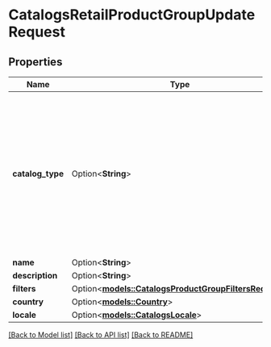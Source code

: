 # CatalogsRetailProductGroupUpdateRequest

## Properties

Name | Type | Description | Notes
------------ | ------------- | ------------- | -------------
**catalog_type** | Option<**String**> | Retail catalog based product group is available only for selected partners at the moment. If you are not eligible, please use feed based one. | [optional]
**name** | Option<**String**> |  | [optional]
**description** | Option<**String**> |  | [optional]
**filters** | Option<[**models::CatalogsProductGroupFiltersRequest**](CatalogsProductGroupFiltersRequest.md)> |  | [optional]
**country** | Option<[**models::Country**](Country.md)> |  | [optional]
**locale** | Option<[**models::CatalogsLocale**](CatalogsLocale.md)> |  | [optional]

[[Back to Model list]](../README.md#documentation-for-models) [[Back to API list]](../README.md#documentation-for-api-endpoints) [[Back to README]](../README.md)


